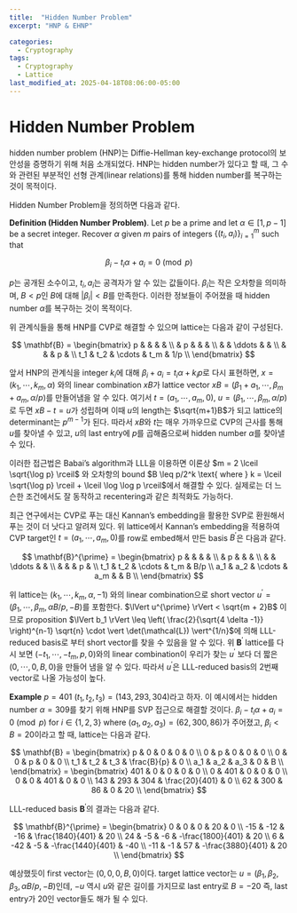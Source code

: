 ```yaml
---
title:  "Hidden Number Problem"
excerpt: "HNP & EHNP"

categories:
  - Cryptography
tags:
  - Cryptography
  - Lattice
last_modified_at: 2025-04-18T08:06:00-05:00
---
```


# Hidden Number Problem

hidden number problem (HNP)는 Diffie-Hellman key-exchange protocol의 보안성을 증명하기 위해 처음 소개되었다. 
HNP는 hidden number가 있다고 할 때, 그 수와 관련된 부분적인 선형 관계(linear relations)를 통해 hidden number를 복구하는 것이 목적이다. 

Hidden Number Problem을 정의하면 다음과 같다. 

**Definition (Hidden Number Problem)**. Let $p$ be a prime and let $\alpha \in  [1, p-1]$ be a secret integer. Recover $\alpha$ given $m$ pairs of integers $\lbrace (t_i, a_i) \rbrace_{i=1}^m$ such that 

$$\beta_i - t_i \alpha + a_i = 0 \pmod{p}$$ 

$p$는 공개된 소수이고, $t_i, a_i$는 공격자가 알 수 있는 값들이다. $\beta_i$는 작은 오차항을 의미하며, $B < p$인 $B$에 대해 $\vert \beta_i \vert  < B$를 만족한다. 이러한 정보들이 주어졌을 때 hidden number $\alpha$를 복구하는 것이 목적이다.

위 관계식들을 통해 HNP를 CVP로 해결할 수 있으며 lattice는 다음과 같이 구성된다.

$$
\mathbf{B} = 
\begin{bmatrix}
p & & & & \\
 & p & & & \\
 & & \ddots & & \\
 & & & p & \\
t_1 & t_2 & \cdots & t_m & 1/p \\ 
\end{bmatrix}
$$

앞서 HNP의 관계식을 integer $k_i$에 대해 $\beta_i + a_i = t_i \alpha + k_i p$로 다시 표현하면, $x = (k_1, \cdots, k_m, \alpha)$ 와의 linear combination $xB$가 lattice vector $xB = (\beta_1 + a_1, \cdots, \beta_m + a_m, \alpha/p)$를 만들어냄을 알 수 있다. 여기서 $t = (a_1, \cdots, a_m, 0)$, $u = (\beta_1, \cdots, \beta_m, \alpha/p)$로 두면 $xB - t = u$가 성립하며 이때 $u$의 length는 $\sqrt{m+1}B$가 되고 lattice의 determinant는 $p^{m-1}$가 된다. 따라서 $xB$와 $t$는 매우 가까우므로 CVP의 근사를 통해 $u$를 찾아낼 수 있고, $u$의 last entry에 $p$를 곱해줌으로써 hidden number $\alpha$를 찾아낼 수 있다. 

이러한 접근법은 Babai’s algorithm과 LLL을 이용하면 이론상 $m = 2 \lceil \sqrt{\log p} \rceil$ 와 오차항의 bound $B \leq p/2^k \text{ where } k = \lceil \sqrt{\log p} \rceil + \lceil \log \log p \rceil$에서 해결할 수 있다. 실제로는 더 느슨한 조건에서도 잘 동작하고 recentering과 같은 최적화도 가능하다. 

최근 연구에서는 CVP로 푸는 대신 Kannan’s embedding을 활용한 SVP로 환원해서 푸는 것이 더 낫다고 알려져 있다. 위 lattice에서 Kannan’s embedding을 적용하여 CVP target인 $t = (a_1, \cdots, a_m, 0)$를 row로 embed해서 만든 basis $B^{\prime}$은 다음과 같다. 

$$
\mathbf{B}^{\prime} = 
\begin{bmatrix}
p & & & & \\
 & p & & & \\
 & & \ddots & & \\
 & & & p & \\
t_1 & t_2 & \cdots & t_m & B/p \\ 
a_1 & a_2 & \cdots & a_m & & B \\ 
\end{bmatrix}
$$

위 lattice는 $(k_1, \cdots, k_m, \alpha, -1)$ 와의 linear combination으로 short vector $u^{\prime} = (\beta_1, \cdots, \beta_m, \alpha B/p, -B)$를 포함한다. $\lVert u^{\prime} \rVert < \sqrt{m + 2}B$ 이므로 proposition $\lVert b_1 \rVert \leq \left( \frac{2}{\sqrt{4 \delta -1}} \right)^{n-1} \sqrt{n} \cdot \vert \det(\mathcal{L}) \vert^{1/n}$에 의해 LLL-reduced basis로 부터 short vector를 찾을 수 있음을 알 수 있다. 위 $\mathbf{B}^{\prime}$ lattice를 다시 보면 $(-t_1, \cdots, -t_m, p, 0)$와의 linear combination이 우리가 찾는 $u^{\prime}$ 보다 더 짧은 $(0, \cdots, 0, B, 0)$을 만들어 냄을 알 수 있다. 따라서 $u^{\prime}$은 LLL-reduced basis의 2번째 vector로 나올 가능성이 높다. 

**Example** $p=401$ $(t_1, t_2, t_3) = (143, 293, 304)$라고 하자. 이 예시에서는 hidden number $\alpha = 309$를 찾기 위해 HNP를 SVP 접근으로 해결할 것이다. $\beta_i - t_i \alpha + a_i = 0 \pmod{p} \text{ for } i \in \lbrace 1, 2, 3 \rbrace \text{ where } (a_1, a_2, a_3) = (62, 300, 86)$가 주어졌고, $\beta_i < B = 20$이라고 할 때, lattice는 다음과 같다. 

$$
\mathbf{B} = 
\begin{bmatrix}
p & 0 & 0 & 0 & 0 \\
0 & p & 0 & 0 & 0 \\
0 & 0 & p & 0 & 0 \\
t_1 & t_2 & t_3 & \frac{B}{p} & 0 \\ 
a_1 & a_2 & a_3 & 0 & B \\ 
\end{bmatrix} = 
\begin{bmatrix}
401 & 0 & 0 & 0 & 0 \\
0 & 401 & 0 & 0 & 0 \\
0 & 0 & 401 & 0 & 0 \\
143 & 293 & 304 & \frac{20}{401} & 0 \\ 
62 & 300 & 86 & 0 & 20 \\ 
\end{bmatrix}
$$

LLL-reduced basis $\mathbf{B}^{\prime}$의 결과는 다음과 같다. 

$$
\mathbf{B}^{\prime} = 
\begin{bmatrix}
0 & 0 & 0 & 20 & 0 \\
-15 & -12 & -16 & \frac{1840}{401} & 20 \\
24 & -5 & -6 & -\frac{1800}{401} & 20 \\
6 & -42 & -5 & -\frac{1440}{401} & -40 \\ 
-11 & -1 & 57 & -\frac{3880}{401} & 20 \\ 
\end{bmatrix}
$$

예상했듯이 first vector는 $(0, 0, 0, B, 0)$이다. target lattice vector는 $u = (\beta_1, \beta_2, \beta_3, \alpha B/p, -B)$인데, $-u$ 역시 $u$와 같은 길이를 가지므로 last entry로 $B=-20$ 즉, last entry가 $20$인 vector들도 해가 될 수 있다. 

